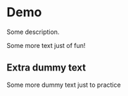 # Demo

Some description.

Some more text just of fun!

## Extra dummy text

Some more dummy text just to practice
